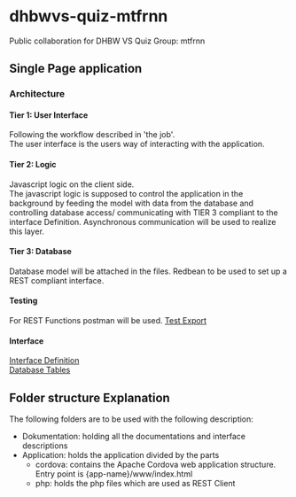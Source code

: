 # dhbwvs-quiz-mtfrnn
Public collaboration for DHBW VS Quiz Group: mtfrnn

## Single Page application
### Architecture
#### Tier 1: User Interface
Following the workflow described in 'the job'.<br>
The user interface is the users way of interacting with the application.
#### Tier 2: Logic 
Javascript logic on the client side.<br>
The javascript logic is supposed to control the application in the background by feeding the model with data from the database and controlling database access/ communicating with TIER 3 compliant to the interface Definition. Asynchronous communication will be used to realize this layer.
#### Tier 3: Database
Database model will be attached in the files.
Redbean to be used to set up a REST compliant interface.

#### Testing
For REST Functions postman will be used.
[Test Export](/Application/php/test/PHPTEST.postman_collection.json)

#### Interface
 [Interface Definition](http://htmlpreview.github.com/?https://github.com/kuromogeko/dhbwvs-quiz-mtfrnn/blob/master/Dokumentation/schnittstellenDefinitionRedBean.html)<br>
[Database Tables](https://github.com/kuromogeko/dhbwvs-quiz-mtfrnn/blob/master/Dokumentation/eer_quiz_vs.png)
## Folder structure Explanation

The following folders are to be used with the following description:

- Dokumentation: holding all the documentations and interface descriptions
- Application: holds the application divided by the parts
  - cordova: contains the Apache Cordova web application structure. Entry point is {app-name}/www/index.html
  - php: holds the php files which are used as REST Client

